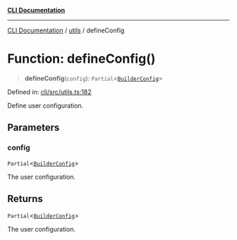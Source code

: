 [**CLI Documentation**](../../README.md)

***

[CLI Documentation](../../README.md) / [utils](../README.md) / defineConfig

# Function: defineConfig()

> **defineConfig**(`config`): `Partial`\<[`BuilderConfig`](../../options/BuilderConfig/interfaces/BuilderConfig.md)\>

Defined in: [cli/src/utils.ts:182](https://github.com/stonemjs/cli/blob/df49bf1f270a78a61946870e36ae0b10d02482b3/src/utils.ts#L182)

Define user configuration.

## Parameters

### config

`Partial`\<[`BuilderConfig`](../../options/BuilderConfig/interfaces/BuilderConfig.md)\>

The user configuration.

## Returns

`Partial`\<[`BuilderConfig`](../../options/BuilderConfig/interfaces/BuilderConfig.md)\>

The user configuration.
